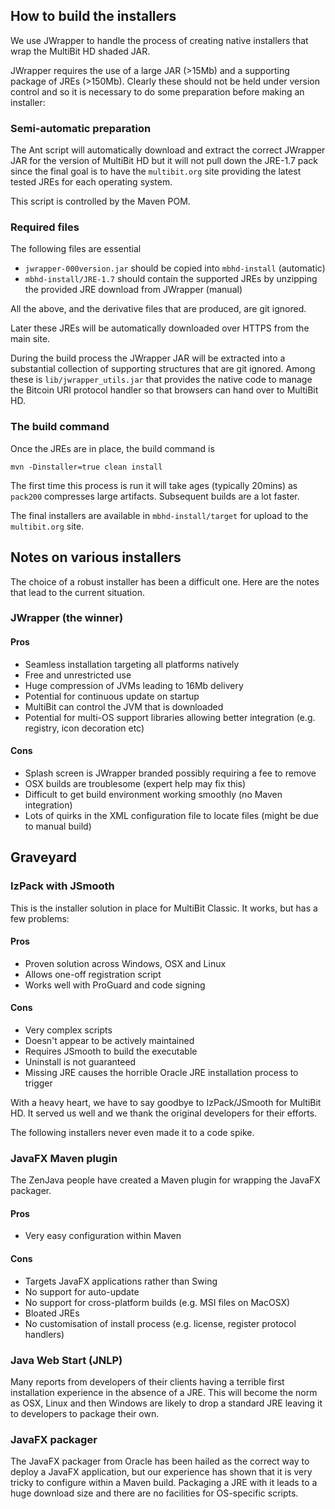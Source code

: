 ## How to build the installers

We use JWrapper to handle the process of creating native installers that wrap the MultiBit HD shaded JAR.

JWrapper requires the use of a large JAR (>15Mb) and a supporting package of JREs (>150Mb). Clearly these should not be 
held under version control and so it is necessary to do some preparation before making an installer:

### Semi-automatic preparation

The Ant script will automatically download and extract the correct JWrapper JAR for the version of MultiBit HD but it
will not pull down the JRE-1.7 pack since the final goal is to have the `multibit.org` site providing the latest tested
JREs for each operating system.

This script is controlled by the Maven POM.

### Required files

The following files are essential

* `jwrapper-000version.jar` should be copied into `mbhd-install` (automatic)
* `mbhd-install/JRE-1.7` should contain the supported JREs by unzipping the provided JRE download from JWrapper (manual)

All the above, and the derivative files that are produced, are git ignored.

Later these JREs will be automatically downloaded over HTTPS from the main site.

During the build process the JWrapper JAR will be extracted into a substantial collection of supporting structures that
are git ignored. Among these is `lib/jwrapper_utils.jar` that provides the native code to manage the Bitcoin URI protocol 
handler so that browsers can hand over to MultiBit HD.

### The build command

Once the JREs are in place, the build command is

```
mvn -Dinstaller=true clean install
```

The first time this process is run it will take ages (typically 20mins) as `pack200` compresses large artifacts.
Subsequent builds are a lot faster.

The final installers are available in `mbhd-install/target` for upload to the `multibit.org` site.
 
## Notes on various installers

The choice of a robust installer has been a difficult one. Here are the notes that lead to the current situation.

### JWrapper (the winner)

#### Pros

* Seamless installation targeting all platforms natively
* Free and unrestricted use
* Huge compression of JVMs leading to 16Mb delivery
* Potential for continuous update on startup
* MultiBit can control the JVM that is downloaded
* Potential for multi-OS support libraries allowing better integration (e.g. registry, icon decoration etc)

#### Cons

* Splash screen is JWrapper branded possibly requiring a fee to remove
* OSX builds are troublesome (expert help may fix this)
* Difficult to get build environment working smoothly (no Maven integration)
* Lots of quirks in the XML configuration file to locate files (might be due to manual build)

## Graveyard

### IzPack with JSmooth

This is the installer solution in place for MultiBit Classic. It works, but has a few problems:

#### Pros

* Proven solution across Windows, OSX and Linux
* Allows one-off registration script
* Works well with ProGuard and code signing

#### Cons

* Very complex scripts
* Doesn't appear to be actively maintained
* Requires JSmooth to build the executable
* Uninstall is not guaranteed
* Missing JRE causes the horrible Oracle JRE installation process to trigger

With a heavy heart, we have to say goodbye to IzPack/JSmooth for MultiBit HD. It served us well
and we thank the original developers for their efforts.

The following installers never even made it to a code spike.

### JavaFX Maven plugin

The ZenJava people have created a Maven plugin for wrapping the JavaFX packager.

#### Pros

* Very easy configuration within Maven

#### Cons

* Targets JavaFX applications rather than Swing
* No support for auto-update
* No support for cross-platform builds (e.g. MSI files on MacOSX)
* Bloated JREs
* No customisation of install process (e.g. license, register protocol handlers)

### Java Web Start (JNLP)

Many reports from developers of their clients having a terrible first installation experience in
the absence of a JRE. This will become the norm as OSX, Linux and then Windows are likely to drop
a standard JRE leaving it to developers to package their own.

### JavaFX packager

The JavaFX packager from Oracle has been hailed as the correct way to deploy a JavaFX application,
but our experience has shown that it is very tricky to configure within a Maven build. Packaging a
JRE with it leads to a huge download size and there are no facilities for OS-specific scripts.
